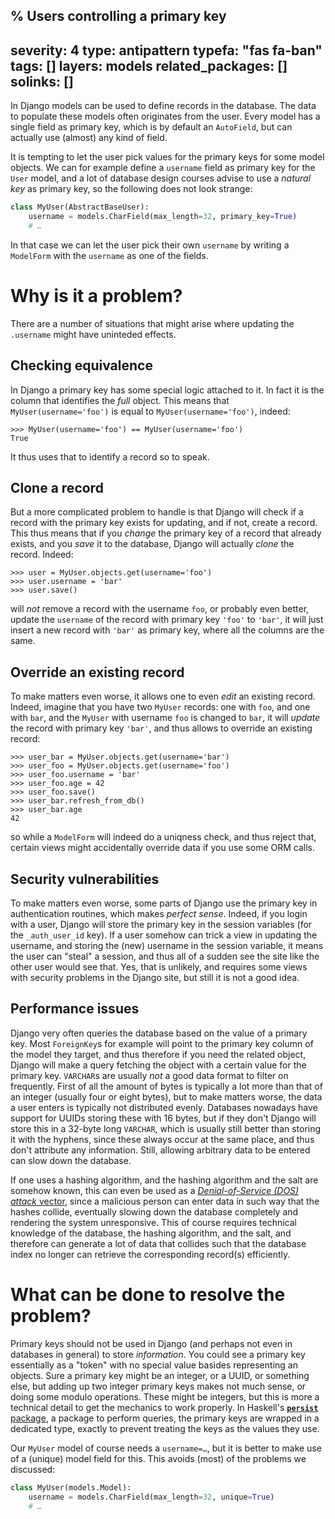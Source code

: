 % Users controlling a primary key
---
severity: 4
type: antipattern
typefa: "fas fa-ban"
tags: []
layers: models
related_packages: []
solinks: []
---

In Django models can be used to define records in the database. The data to populate these models often originates from the user. Every model has a single field as primary key, which is by default an `AutoField`, but can actually use (almost) any kind of field.

It is tempting to let the user pick values for the primary keys for some model objects. We can for example define a `username` field as primary key for the `User` model, and a lot of database design courses advise to use a *natural key* as primary key, so the following does not look strange:

```python
class MyUser(AbstractBaseUser):
    username = models.CharField(max_length=32, primary_key=True)
    # …
```

In that case we can let the user pick their own `username` by writing a `ModelForm` with the `username` as one of the fields.

# Why is it a problem?

There are a number of situations that might arise where updating the `.username` might have uninteded effects.

## Checking equivalence

In Django a primary key has some special logic attached to it. In fact it is the column that identifies the *full* object. This means that `MyUser(username='foo')` is equal to `MyUser(username='foo')`, indeed:

```pycon
>>> MyUser(username='foo') == MyUser(username='foo')
True
```

It thus uses that to identify a record so to speak.

## Clone a record

But a more complicated problem to handle is that Django will check if a record with the primary key exists for updating, and if not, create a record. This thus means that if you *change* the primary key of a record that already exists, and you *save* it to the database, Django will actually *clone* the record. Indeed:

```pycon
>>> user = MyUser.objects.get(username='foo')
>>> user.username = 'bar'
>>> user.save()
```

will *not* remove a record with the username `foo`, or probably even better, update the `username` of the record with primary key `'foo'` to `'bar'`, it will just insert a new record with `'bar'` as primary key, where all the columns are the same.

## Override an existing record

To make matters even worse, it allows one to even *edit* an existing record. Indeed, imagine that you have two `MyUser` records: one with `foo`, and one with `bar`, and the `MyUser` with username `foo` is changed to `bar`, it will *update* the record with primary key `'bar'`, and thus allows to override an existing record:

```pycon
>>> user_bar = MyUser.objects.get(username='bar')
>>> user_foo = MyUser.objects.get(username='foo')
>>> user_foo.username = 'bar'
>>> user_foo.age = 42
>>> user_foo.save()
>>> user_bar.refresh_from_db()
>>> user_bar.age
42
```

so while a `ModelForm` will indeed do a uniqness check, and thus reject that, certain views might accidentally override data if you use some ORM calls.

## Security vulnerabilities

To make matters even worse, some parts of Django use the primary key in authentication routines, which makes *perfect sense*. Indeed, if you login with a user, Django will store the primary key in the session variables (for the `_auth_user_id` key). If a user somehow can trick a view in updating the username, and storing the (new) username in the session variable, it means the user can "steal" a session, and thus all of a sudden see the site like the other user would see that. Yes, that is unlikely, and requires some views with security problems in the Django site, but still it is not a good idea.

## Performance issues

Django very often queries the database based on the value of a primary key. Most `ForeignKey`s for example will point to the primary key column of the model they target, and thus therefore if you need the related object, Django will make a query fetching the object with a certain value for the primary key. `VARCHAR`s are usually *not* a good data format to filter on frequently. First of all the amount of bytes is typically a lot more than that of an integer (usually four or eight bytes), but to make matters worse, the data a user enters is typically not distributed evenly. Databases nowadays have support for UUIDs storing these with 16 bytes, but if they don't Django will store this in a 32-byte long `VARCHAR`, which is usually still better than storing it with the hyphens, since these always occur at the same place, and thus don't attribute any information. Still, allowing arbitrary data to be entered can slow down the database.

If one uses a hashing algorithm, and the hashing algorithm and the salt are somehow known, this can even be used as a [*Denial-of-Service (DOS) attack* vector](https://en.wikipedia.org/wiki/Denial-of-service_attack), since a malicious person can enter data in such way that the hashes collide, eventually slowing down the database completely and rendering the system unresponsive. This of course requires technical knowledge of the database, the hashing algorithm, and the salt, and therefore can generate a lot of data that collides such that the database index no longer can retrieve the corresponding record(s) efficiently.

# What can be done to resolve the problem?

Primary keys should not be used in Django (and perhaps not even in databases in general) to store *information*. You could see a primary key essentially as a "token" with no special value basides representing an objects. Sure a primary key might be an integer, or a UUID, or something else, but adding up two integer primary keys makes not much sense, or doing some modulo operations. These might be integers, but this is more a technical detail to get the mechanics to work properly. In Haskell's [**`persist`** package](https://hackage.haskell.org/package/persistent), a package to perform queries, the primary keys are wrapped in a dedicated type, exactly to prevent treating the keys as the values they use.

Our `MyUser` model of course needs a `username=…`, but it is better to make use of a (unique) model field for this. This avoids (most) of the problems we discussed:

```python
class MyUser(models.Model):
    username = models.CharField(max_length=32, unique=True)
    # …
```
